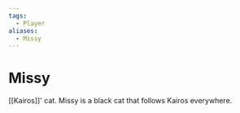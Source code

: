 ```yaml
---
tags:
  - Player
aliases:
  - Missy
---
```

# Missy
[[Kairos]]' cat. Missy is a black cat that follows Kairos everywhere. 
